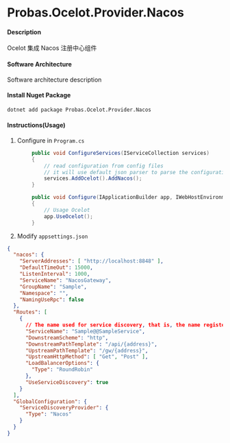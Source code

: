 # Probas.Ocelot.Provider.Nacos

#### Description
Ocelot 集成 Nacos 注册中心组件

#### Software Architecture
Software architecture description

#### Install Nuget Package
```bash
dotnet add package Probas.Ocelot.Provider.Nacos
```

#### Instructions(Usage)

1.  Configure in `Program.cs`
```cs
        public void ConfigureServices(IServiceCollection services)
        {
            // read configuration from config files
            // it will use default json parser to parse the configuration store in nacos server.
            services.AddOcelot().AddNacos();
        }

        public void Configure(IApplicationBuilder app, IWebHostEnvironment env)
        {
            // Usage Ocelot
            app.UseOcelot();
        }
```

2.  Modify `appsettings.json`
```json
{
  "nacos": {
    "ServerAddresses": [ "http://localhost:8848" ],
    "DefaultTimeOut": 15000,
    "ListenInterval": 1000,
    "ServiceName": "NacosGateway",
    "GroupName": "Sample",
    "Namespace": "",
    "NamingUseRpc": false
  }, 
  "Routes": [
    {
      // The name used for service discovery, that is, the name registered on Nacos. format：GroupName@@ServiceName(The default GroupName is the service name)
      "ServiceName": "Sample@@SampleService",
      "DownstreamScheme": "http",
      "DownstreamPathTemplate": "/api/{address}",
      "UpstreamPathTemplate": "/gw/{address}",
      "UpstreamHttpMethod": [ "Get", "Post" ],
      "LoadBalancerOptions": {
        "Type": "RoundRobin"   
      },
      "UseServiceDiscovery": true
    }
  ],
  "GlobalConfiguration": {
    "ServiceDiscoveryProvider": {
      "Type": "Nacos"
    }
  }
}
```




